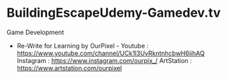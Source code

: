 # BuildingEscapeUdemy-Gamedev.tv
Game Development

   - Re-Write for Learning by OurPixel -
Youtube    : https://www.youtube.com/channel/UCk1l3UvRkntnhcbwH6iihAQ
Instagram  : https://www.instagram.com/ourpix_/
ArtStation : https://www.artstation.com/ourpixel
